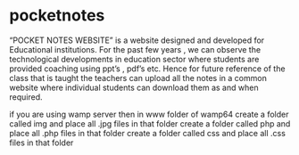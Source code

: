 # pocketnotes

“POCKET NOTES WEBSITE” is a website designed and  developed for Educational institutions. For the past few years , we can observe the technological developments in education sector where students are provided coaching using ppt’s , pdf’s etc. Hence for future reference of the class that is taught the teachers can upload all the notes in a common website where individual students can download them as and when required.


if you are using wamp server then in www folder of wamp64 create a folder called img and place all .jpg files in that folder create a folder called php and place all .php files in that folder create a folder called css and place all .css files in that folder
